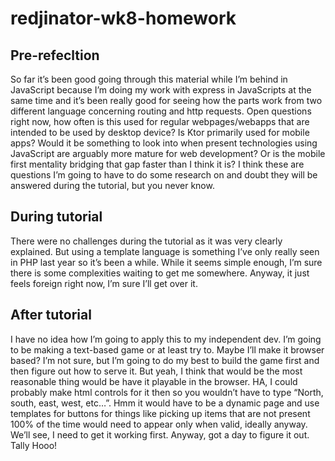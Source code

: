 # redjinator-wk8-homework
 


## Pre-refecltion
So far it’s been good going through this material while I’m behind in JavaScript because I’m doing my work with express in JavaScripts at the same time and it’s been really good for seeing how the parts work from two different language concerning routing and http requests. 
Open questions right now, how often is this used for regular webpages/webapps that are intended to be used by desktop device? Is Ktor primarily used for mobile apps? Would it be something to look into when present technologies using JavaScript are arguably more mature for web development? Or is the mobile first mentality bridging that gap faster than I think it is?
I think these are questions I’m going to have to do some research on and doubt they will be answered during the tutorial, but you never know.

## During tutorial
There were no challenges during the tutorial as it was very clearly explained. But using a template language is something I’ve only really seen in PHP last year so it’s been a while. While it seems simple enough, I’m sure there is some complexities waiting to get me somewhere. Anyway, it just feels foreign right now, I’m sure I’ll get over it.

## After tutorial
I have no idea how I’m going to apply this to my independent dev. I’m going to be making a text-based game or at least try to. Maybe I’ll make it browser based? I’m not sure, but I’m going to do my best to build the game first and then figure out how to serve it. But yeah, I think that would be the most reasonable thing would be have it playable in the browser. HA, I could probably make html controls for it then so you wouldn’t have to type “North, south, east, west, etc…”. Hmm it would have to be a dynamic page and use templates for buttons for things like picking up items that are not present 100% of the time would need to appear only when valid, ideally anyway.
We’ll see, I need to get it working first.
Anyway, got a day to figure it out. Tally Hooo!
